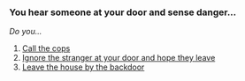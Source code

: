 ### You hear someone at your door and sense danger...  

_Do you..._

1. [Call the cops](situations/call-cops.md)
2. [Ignore the stranger at your door and hope they leave](situations/man-enters.md)
3. [Leave the house by the backdoor]()
